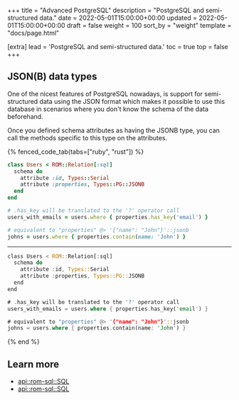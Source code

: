 +++
title = "Advanced PostgreSQL"
description = "PostgreSQL and semi-structured data."
date = 2022-05-01T15:00:00+00:00
updated = 2022-05-01T15:00:00+00:00
draft = false
weight = 100
sort_by = "weight"
template = "docs/page.html"

[extra]
lead = 'PostgreSQL and semi-structured data.'
toc = true
top = false
+++

## JSON(B) data types

One of the nicest features of PostgreSQL nowadays, is support for semi-structured data using the JSON format which makes it possible to use this database in scenarios where you don't know the schema of the data beforehand.

Once you defined schema attributes as having the JSONB type, you can call the methods specific to this type on the attributes.

{% fenced_code_tab(tabs=["ruby", "rust"]) %}
```ruby
class Users < ROM::Relation[:sql]
  schema do
    attribute :id, Types::Serial
    attribute :properties, Types::PG::JSONB
  end
end

# .has_key will be translated to the '?' operator call
users_with_emails = users.where { properties.has_key('email') }

# equivalent to "properties" @> '{"name": "John"}'::jsonb
johns = users.where { properties.contain(name: 'John') }
```
---
```rust
class Users < ROM::Relation[:sql]
  schema do
    attribute :id, Types::Serial
    attribute :properties, Types::PG::JSONB
  end
end

# .has_key will be translated to the '?' operator call
users_with_emails = users.where { properties.has_key('email') }

# equivalent to "properties" @> '{"name": "John"}'::jsonb
johns = users.where { properties.contain(name: 'John') }
```
{% end %}

## Learn more

* [api::rom-sql::SQL](Attribute)
* [api::rom-sql::SQL](Postgres/Types)
